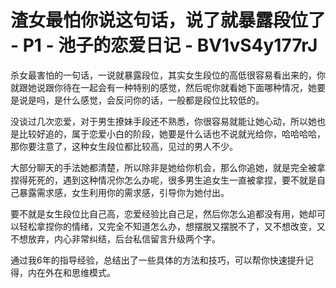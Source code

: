 # 渣女最怕你说这句话，说了就暴露段位了 - P1 - 池子的恋爱日记 - BV1vS4y177rJ

杀女最害怕的一句话，一说就暴露段位，其实女生段位的高低很容易看出来的，你就跟她说跟你待在一起会有一种特别的感觉，然后呢你就看她下面哪种情况，她要是说是吗，是什么感觉，会反问你的话，一般都是段位比较低的。

没谈过几次恋爱，对于男生撩妹手段还不熟悉，你很容易就能让她心动，所以她也是比较好追的，属于恋爱小白的阶段，她要是什么话也不说就光给你，哈哈哈哈，那你要注意了，这种女生段位都比较高，见过的男人不少。

大部分聊天的手法她都清楚，所以除非是她给你机会，那么你追她，就是完全被拿捏得死死的，遇到这种情况你怎么办呢，很多男生追女生一直被拿捏，要不就是自己暴露需求感，女生利用你的需求感，引导你为她付出。

要不就是女生段位比自己高，恋爱经验比自己足，然后你怎么追都没有用，她却可以轻松拿捏你的情绪，又完全不知道怎么办，想摆脱又摆脱不了，又不想改变，又不想放弃，内心非常纠结，后台私信留言升级两个字。

通过我6年的指导经验，总结出了一些具体的方法和技巧，可以帮你快速提升记得，内在外在和思维模式。
